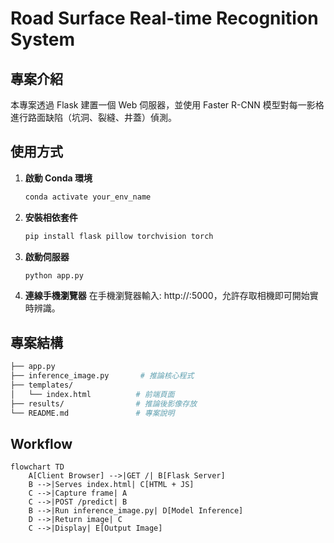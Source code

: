 # Road Surface Real-time Recognition System

## 專案介紹
本專案透過 Flask 建置一個 Web 伺服器，並使用 Faster R-CNN 模型對每一影格進行路面缺陷（坑洞、裂縫、井蓋）偵測。

## 使用方式
1. **啟動 Conda 環境**  
   ```bash
   conda activate your_env_name
2. **安裝相依套件**
    ```bash
    pip install flask pillow torchvision torch
3. **啟動伺服器**
    ```bash
    python app.py
4. **連線手機瀏覽器**
    在手機瀏覽器輸入: http://<server-ip>:5000，允許存取相機即可開始實時辨識。

## 專案結構
```bash
├── app.py
├── inference_image.py       # 推論核心程式
├── templates/
│   └── index.html          # 前端頁面
├── results/                # 推論後影像存放
└── README.md               # 專案說明
```
## Workflow
```mermaid
flowchart TD
    A[Client Browser] -->|GET /| B[Flask Server]
    B -->|Serves index.html| C[HTML + JS]
    C -->|Capture frame| A
    C -->|POST /predict| B
    B -->|Run inference_image.py| D[Model Inference]
    D -->|Return image| C
    C -->|Display| E[Output Image]
```